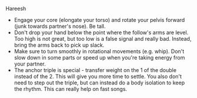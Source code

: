 Hareesh

* Engage your core (elongate your torso) and rotate your pelvis forward
  (junk towards partner's nose).  Be tall.
* Don't drop your hand below the point where the follow's arms are level.
  Too high is not great, but too low is a false signal and really bad.
  Instead, bring the arms back to pick up slack.
* Make sure to turn smoothly in rotational movements (e.g. whip).  Don't
  slow down in some parts or speed up when you're taking energy from
  your partner.
* The anchor triple is special - transfer weight on the 1 of the double
  instead of the 2.  This will give you more time to settle.  You also
  don't need to step out the triple, but can instead do a body isolation
  to keep the rhythm.  This can really help on fast songs.
